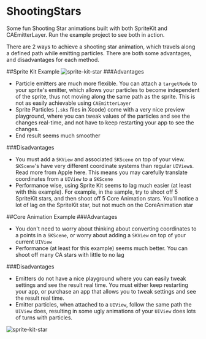 # ShootingStars
Some fun Shooting Star animations built with both SpriteKit and CAEmitterLayer. Run the example project to see both in action.

There are 2 ways to achieve a shooting star animation, which travels along a defined path while emitting particles. There are both some advantages, and disadvantages for each method.

##Sprite Kit Example
![sprite-kit-star](http://i.imgur.com/AKS3AuT.gif)
###Advantages
- Particle emitters are much more flexible. You can attach a `targetNode` to your sprite's emitter, which allows your particles to become independent of the sprite, thus not moving along the same path as the sprite. This is not as easily achievable using `CAEmitterLayer`
- Sprite Particles (`.sks` files in Xcode) come with a very nice preview playground, where you can tweak values of the particles and see the changes real-time, and not have to keep restarting your app to see the changes.
- End result seems much smoother

###Disadvantages
- You must add a `SKView` and associated `SKScene` on top of your view. `SKScene`'s have very different coordinate systems than regular `UIView`s. Read more from Apple here. This means you may carefully translate coordinates from a `UIView` to a `SKScene`
- Performance wise, using Sprite Kit seems to lag much easier (at least with this example). For example, in the sample, try to shoot off 5 SpriteKit stars, and then shoot off 5 Core Animation stars. You'll notice a lot of lag on the SpriteKit star, but not much on the CoreAnimation star

##Core Animation Example
###Advantages
- You don't need to worry about thinking about converting coordinates to a points in a `SKScene`, or worry about adding a `SKView` on top of your current `UIView`
- Performance (at least for this example) seems much better. You can shoot off many CA stars with little to no lag

###Disadvantages
- Emitters do not have a nice playground where you can easily tweak settings and see the result real time. You must either keep restarting your app, or purchase an app that allows you to tweak settings and see the result real time.
- Emitter particles, when attached to a `UIView`, follow the same path the `UIView` does, resulting in some ugly animations of your `UIView` does lots of turns with particles.


![sprite-kit-star](http://i.imgur.com/FIXKVqG.gif)
